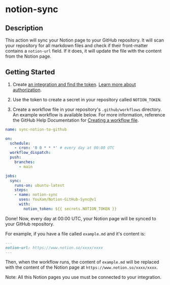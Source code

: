 # notion-sync

## Description

This action will sync your Notion page to your GitHub repository. It will scan your repository for all markdown files and check if their front-matter contains a `notion-url` field. If it does, it will update the file with the content from the Notion page. 

## Getting Started

1. Create [an integration and find the token](https://www.notion.so/my-integrations). [Learn more about authorization](https://developers.notion.com/docs/authorization).

2. Use the token to create a secret in your repository called `NOTION_TOKEN`.

3. Create a workflow file in your repository's `.github/workflows` directory. An example workflow is available below. For more information, reference the GitHub Help Documentation for [Creating a workflow file](https://help.github.com/en/articles/configuring-a-workflow#creating-a-workflow-file).

```yaml
name: sync-notion-to-github

on:
  schedule:
    - cron: '0 0 * * *' # every day at 00:00 UTC
  workflow_dispatch:
  push:
    branches:
      - main

jobs:
  sync:
    runs-on: ubuntu-latest
    steps:
    - name: notion-sync
      uses: YouXam/Notion-GitHub-Sync@v1
      with:
        notion_token: ${{ secrets.NOTION_TOKEN }}
```

Done! Now, every day at 00:00 UTC, your Notion page will be synced to your GitHub repository.

For example, if you have a file called `example.md` and it's content is:

```markdown
---
notion-url: https://www.notion.so/xxxx/xxxx
---
```

Then, when the workflow runs, the content of `example.md` will be replaced with the content of the Notion page at `https://www.notion.so/xxxx/xxxx`.

Note: All this Notion pages you use must be connected to your integration.
